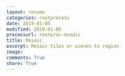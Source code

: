 ```yaml
---
layout: resume
categories: rootprocess
date: 2019-01-05
modified: 2019-01-05
processurl: rootproc-mosaic
title: Mosaic
excerpt: Mosaic tiles or scenes to region
image: 
comments: True
share: True
---
```

